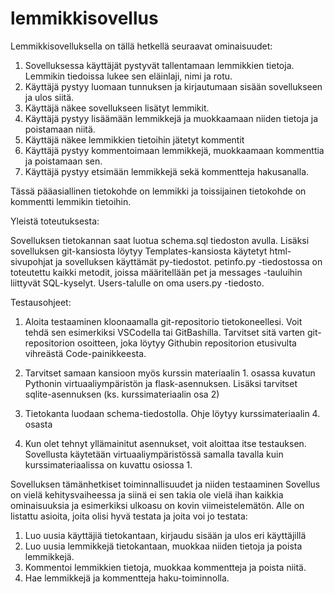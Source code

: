# lemmikkisovellus

Lemmikkisovelluksella on tällä hetkellä seuraavat ominaisuudet:
1. Sovelluksessa käyttäjät pystyvät tallentamaan lemmikkien tietoja. Lemmikin tiedoissa lukee sen eläinlaji, nimi ja rotu.
2. Käyttäjä pystyy luomaan tunnuksen ja kirjautumaan sisään sovellukseen ja ulos siitä.
3. Käyttäjä näkee sovellukseen lisätyt lemmikit.
4. Käyttäjä pystyy lisäämään lemmikkejä ja muokkaamaan niiden tietoja ja poistamaan niitä.
5. Käyttäjä näkee lemmikkien tietoihin jätetyt kommentit
6. Käyttäjä pystyy kommentoimaan lemmikkejä, muokkaamaan kommenttia ja poistamaan sen.
5. Käyttäjä pystyy etsimään lemmikkejä sekä kommentteja hakusanalla.

Tässä pääasiallinen tietokohde on lemmikki ja toissijainen tietokohde on kommentti lemmikin tietoihin.

Yleistä toteutuksesta:

Sovelluksen tietokannan saat luotua schema.sql tiedoston avulla. Lisäksi sovelluksen git-kansiosta löytyy Templates-kansiosta käytetyt html-sivupohjat ja sovelluksen käyttämät py-tiedostot. petinfo.py -tiedostossa on toteutettu kaikki metodit, joissa määritellään pet ja messages -tauluihin liittyvät SQL-kyselyt. Users-talulle on oma users.py -tiedosto. 

Testausohjeet:

1. Aloita testaaminen kloonaamalla git-repositorio tietokoneellesi. Voit tehdä sen esimerkiksi VSCodella tai GitBashilla. Tarvitset sitä varten git-repositorion osoitteen, joka löytyy Githubin repositorion etusivulta vihreästä Code-painikkeesta. 

2. Tarvitset samaan kansioon myös kurssin materiaalin 1. osassa kuvatun Pythonin virtuaaliympäristön ja flask-asennuksen. Lisäksi tarvitset sqlite-asennuksen (ks. kurssimateriaalin osa 2)

3. Tietokanta luodaan schema-tiedostolla. Ohje löytyy kurssimateriaalin 4. osasta

4. Kun olet tehnyt yllämainitut asennukset, voit aloittaa itse testauksen. Sovellusta käytetään virtuaaliympäristössä samalla tavalla kuin kurssimateriaalissa on kuvattu osiossa 1.


Sovelluksen tämänhetkiset toiminnallisuudet ja niiden testaaminen
Sovellus on vielä kehitysvaiheessa ja siinä ei sen takia ole vielä ihan kaikkia ominaisuuksia ja esimerkiksi ulkoasu on kovin viimeistelemätön. Alle on listattu asioita, joita olisi hyvä testata ja joita voi jo testata:

1. Luo uusia käyttäjiä tietokantaan, kirjaudu sisään ja ulos eri käyttäjillä
2. Luo uusia lemmikkejä tietokantaan, muokkaa niiden tietoja ja poista lemmikkejä.
3. Kommentoi lemmikkien tietoja, muokkaa kommentteja ja poista niitä.
4. Hae lemmikkejä ja kommentteja haku-toiminnolla.



